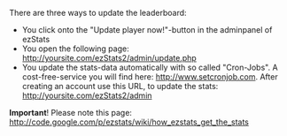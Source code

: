 There are three ways to update the leaderboard:

  * You click onto the "Update player now!"-button in the adminpanel of ezStats
  * You open the following page: http://yoursite.com/ezStats2/admin/update.php
  * You update the stats-data automatically with so called "Cron-Jobs". A cost-free-service you will find here: http://www.setcronjob.com. After creating an account use this URL, to update the stats: http://yoursite.com/ezStats2/admin



**Important**! Please note this page:
http://code.google.com/p/ezstats/wiki/how_ezstats_get_the_stats